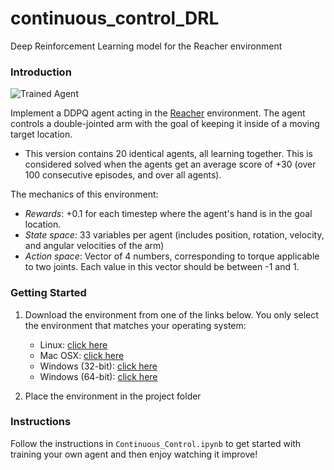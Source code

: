 [image1]: https://user-images.githubusercontent.com/10624937/43851024-320ba930-9aff-11e8-8493-ee547c6af349.gif "Trained Agent"
# continuous_control_DRL
 Deep Reinforcement Learning model for the Reacher environment

### Introduction

![Trained Agent][image1]

Implement a DDPQ agent acting in the [Reacher](https://github.com/Unity-Technologies/ml-agents/blob/master/docs/Learning-Environment-Examples.md#reacher) environment. The agent controls a double-jointed arm with the goal of keeping it inside of a moving target location.


- This version contains 20 identical agents, all learning together. This is considered solved when the agents get an average score of +30 (over 100 consecutive episodes, and over all agents).

The mechanics of this environment:

- *Rewards*: +0.1 for each timestep where the agent's hand is in the goal location.
- *State space*: 33 variables per agent (includes position, rotation, velocity, and angular velocities of the arm)
- *Action space*: Vector of 4 numbers, corresponding to torque applicable to two joints. Each value in this vector should be between -1 and 1.

### Getting Started

1. Download the environment from one of the links below.  You only select the environment that matches your operating system:
    - Linux: [click here](https://s3-us-west-1.amazonaws.com/udacity-drlnd/P1/Banana/Banana_Linux.zip)
    - Mac OSX: [click here](https://s3-us-west-1.amazonaws.com/udacity-drlnd/P1/Banana/Banana.app.zip)
    - Windows (32-bit): [click here](https://s3-us-west-1.amazonaws.com/udacity-drlnd/P1/Banana/Banana_Windows_x86.zip)
    - Windows (64-bit): [click here](https://s3-us-west-1.amazonaws.com/udacity-drlnd/P1/Banana/Banana_Windows_x86_64.zip)


2. Place the environment in the project folder

### Instructions

Follow the instructions in `Continuous_Control.ipynb` to get started with training your own agent and then enjoy watching it improve!  


